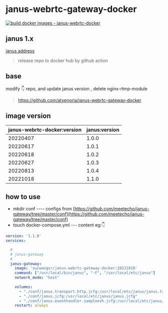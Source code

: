 
# janus-webrtc-gateway-docker
[![build docker images - janus-webrtc-docker](https://github.com/wangsrGit119/janus-webrtc-gateway-docker/actions/workflows/build-janus-gateway-docker-main.yml/badge.svg)](https://github.com/wangsrGit119/janus-webrtc-gateway-docker/actions/workflows/build-janus-gateway-docker-main.yml)
## janus 1.x

[janus address](https://github.com/meetecho/janus-gateway.git "janus:1.0")

> release repo  to docker hub by github action

## base

modify :point_down: repo, and  update janus version , delete nginx-rtmp-module
> https://github.com/atyenoria/janus-webrtc-gateway-docker
> 

## image version

|  janus-webrtc-docker:version |  janus:version |
| ------------ | ------------ |
|  20220407 |  1.0.0 |
|  20220617 | 1.0.1   |
|  20220618 | 1.0.2   |
|  20220627 | 1.0.3   |
|  20220813 | 1.0.4   |
|  20221018 | 1.1.0   |

## how to use

 - mkdir conf ---- configs from [https://github.com/meetecho/janus-gateway/tree/master/conf](https://github.com/meetecho/janus-gateway/tree/master/conf)
 - touch docker-compose.yml --- content eg::point_down: 

```yaml
version: '1.1.0'
services:

  #
  # janus-gateway
  #
  janus-gateway:
    image: 'sucwangsr/janus-webrtc-gateway-docker:20221018'
    command: ["/usr/local/bin/janus", "-F", "/usr/local/etc/janus"]
    network_mode: "host"
    
    volumes:
      - "./conf/janus.transport.http.jcfg:/usr/local/etc/janus/janus.transport.http.jcfg"  # open adminapi config
      - "./conf/janus.jcfg:/usr/local/etc/janus/janus.jcfg"
      - "./conf/janus.eventhandler.sampleevh.jcfg:/usr/local/etc/janus/janus.eventhandler.sampleevh.jcfg"
    restart: always


```

